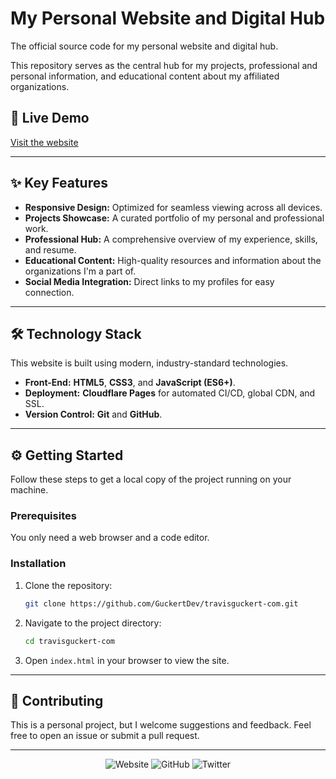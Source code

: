 # My Personal Website and Digital Hub

The official source code for my personal website and digital hub. 

This repository serves as the central hub for my projects, professional and personal information, and educational content about my affiliated organizations.

## 🚀 Live Demo

[Visit the website](https://travisguckert.com)

---

## ✨ Key Features

* **Responsive Design:** Optimized for seamless viewing across all devices.
* **Projects Showcase:** A curated portfolio of my personal and professional work.
* **Professional Hub:** A comprehensive overview of my experience, skills, and resume.
* **Educational Content:** High-quality resources and information about the organizations I'm a part of.
* **Social Media Integration:** Direct links to my profiles for easy connection.

---

## 🛠️ Technology Stack

This website is built using modern, industry-standard technologies.

* **Front-End:** **HTML5**, **CSS3**, and **JavaScript (ES6+)**.
* **Deployment:** **Cloudflare Pages** for automated CI/CD, global CDN, and SSL.
* **Version Control:** **Git** and **GitHub**.

---

## ⚙️ Getting Started

Follow these steps to get a local copy of the project running on your machine.

### Prerequisites

You only need a web browser and a code editor.

### Installation

1.  Clone the repository:
    ```bash
    git clone https://github.com/GuckertDev/travisguckert-com.git
    ```
2.  Navigate to the project directory:
    ```bash
    cd travisguckert-com
    ```
3.  Open `index.html` in your browser to view the site.

---

## 🤝 Contributing

This is a personal project, but I welcome suggestions and feedback. Feel free to open an issue or submit a pull request.

---

<p align="center">
  <img alt="Website" src="https://img.shields.io/badge/Website-black?style=for-the-badge&logo=google-chrome&logoColor=white">
  <img alt="GitHub" src="https://img.shields.io/badge/Github-gray?style=for-the-badge&logo=github&logoColor=white">
  <img alt="Twitter" src="https://img.shields.io/badge/Twitter-blue?style=for-the-badge&logo=twitter&logoColor=white">
</p>

